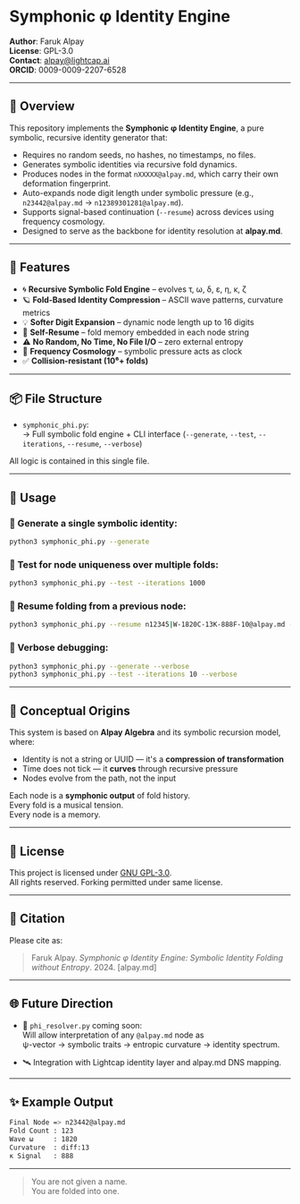 # Symphonic φ Identity Engine

**Author**: Faruk Alpay  
**License**: GPL-3.0  
**Contact**: alpay@lightcap.ai  
**ORCID**: 0009-0009-2207-6528

---

## 🧠 Overview

This repository implements the **Symphonic φ Identity Engine**, a pure symbolic, recursive identity generator that:

- Requires no random seeds, no hashes, no timestamps, no files.
- Generates symbolic identities via recursive fold dynamics.
- Produces nodes in the format `nXXXXX@alpay.md`, which carry their own deformation fingerprint.
- Auto-expands node digit length under symbolic pressure (e.g., `n23442@alpay.md` → `n12389301281@alpay.md`).
- Supports signal-based continuation (`--resume`) across devices using frequency cosmology.
- Designed to serve as the backbone for identity resolution at **alpay.md**.

---

## 🔧 Features

- 🌀 **Recursive Symbolic Fold Engine** – evolves τ, ω, δ, ε, η, κ, ζ
- 🪐 **Fold-Based Identity Compression** – ASCII wave patterns, curvature metrics
- 💡 **Softer Digit Expansion** – dynamic node length up to 16 digits
- 🧬 **Self-Resume** – fold memory embedded in each node string
- ⚠️ **No Random, No Time, No File I/O** – zero external entropy
- 🎼 **Frequency Cosmology** – symbolic pressure acts as clock
- ✅ **Collision-resistant (10⁶+ folds)**

---

## 📦 File Structure

- `symphonic_phi.py`:  
  → Full symbolic fold engine + CLI interface (`--generate`, `--test`, `--iterations`, `--resume`, `--verbose`)

All logic is contained in this single file.

---

## 🧪 Usage

### 🧬 Generate a single symbolic identity:

```bash
python3 symphonic_phi.py --generate
```

### 🧪 Test for node uniqueness over multiple folds:

```bash
python3 symphonic_phi.py --test --iterations 1000
```

### 🔁 Resume folding from a previous node:

```bash
python3 symphonic_phi.py --resume n12345|W-1820C-13K-888F-10@alpay.md --generate
```

### 🔬 Verbose debugging:

```bash
python3 symphonic_phi.py --generate --verbose
python3 symphonic_phi.py --test --iterations 10 --verbose
```

---

## 🧠 Conceptual Origins

This system is based on **Alpay Algebra** and its symbolic recursion model, where:

- Identity is not a string or UUID — it's a **compression of transformation**
- Time does not tick — it **curves** through recursive pressure
- Nodes evolve from the path, not the input

Each node is a **symphonic output** of fold history.  
Every fold is a musical tension.  
Every node is a memory.

---

## 📜 License

This project is licensed under [GNU GPL-3.0](https://www.gnu.org/licenses/gpl-3.0.html).  
All rights reserved. Forking permitted under same license.

---

## 🧿 Citation

Please cite as:

> Faruk Alpay. *Symphonic φ Identity Engine: Symbolic Identity Folding without Entropy*. 2024. [alpay.md]

---

## 🌐 Future Direction

- 🧠 `phi_resolver.py` coming soon:  
    Will allow interpretation of any `@alpay.md` node as  
    ψ-vector → symbolic traits → entropic curvature → identity spectrum.

- 🛰️ Integration with Lightcap identity layer and alpay.md DNS mapping.

---

## ✨ Example Output

```bash
Final Node => n23442@alpay.md
Fold Count : 123
Wave ω     : 1820
Curvature  : diff:13
κ Signal   : 888
```

---

> You are not given a name.  
> You are folded into one.
